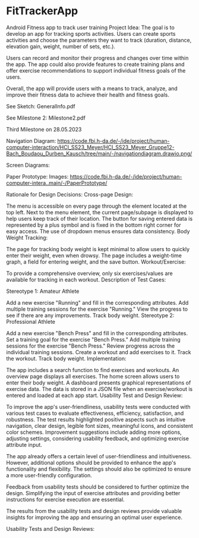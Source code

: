 # FitTrackerApp
Android Fitness app to track user training 
Project Idea:
The goal is to develop an app for tracking sports activities. Users can create sports activities and choose the parameters they want to track (duration, distance, elevation gain, weight, number of sets, etc.).

Users can record and monitor their progress and changes over time within the app. The app could also provide features to create training plans and offer exercise recommendations to support individual fitness goals of the users.

Overall, the app will provide users with a means to track, analyze, and improve their fitness data to achieve their health and fitness goals.

See Sketch:
GeneralInfo.pdf

See Milestone 2:
Milestone2.pdf

Third Milestone on 28.05.2023

Navigation Diagram:
https://code.fbi.h-da.de/-/ide/project/human-computer-interaction/HCI_SS23_Meyer/HCI_SS23_Meyer_Gruppe12-Bach_Boudaou_Durben_Kausch/tree/main/-/navigationdiagram.drawio.png/

Screen Diagrams:


Paper Prototype:
Images: https://code.fbi.h-da.de/-/ide/project/human-computer-intera..main/-/PaperPrototype/

Rationale for Design Decisions:
Cross-page Design:

The menu is accessible on every page through the element located at the top left.
Next to the menu element, the current page/subpage is displayed to help users keep track of their location.
The button for saving entered data is represented by a plus symbol and is fixed in the bottom right corner for easy access.
The use of dropdown menus ensures data consistency.
Body Weight Tracking:

The page for tracking body weight is kept minimal to allow users to quickly enter their weight, even when drowsy.
The page includes a weight-time graph, a field for entering weight, and the save button.
Workout/Exercise:

To provide a comprehensive overview, only six exercises/values are available for tracking in each workout.
Description of Test Cases:

Stereotype 1: Amateur Athlete

Add a new exercise "Running" and fill in the corresponding attributes.
Add multiple training sessions for the exercise "Running."
View the progress to see if there are any improvements.
Track body weight.
Stereotype 2: Professional Athlete

Add a new exercise "Bench Press" and fill in the corresponding attributes.
Set a training goal for the exercise "Bench Press."
Add multiple training sessions for the exercise "Bench Press."
Review progress across the individual training sessions.
Create a workout and add exercises to it.
Track the workout.
Track body weight.
Implementation:

The app includes a search function to find exercises and workouts.
An overview page displays all exercises.
The home screen allows users to enter their body weight.
A dashboard presents graphical representations of exercise data.
The data is stored in a JSON file when an exercise/workout is entered and loaded at each app start.
Usability Test and Design Review:

To improve the app's user-friendliness, usability tests were conducted with various test cases to evaluate effectiveness, efficiency, satisfaction, and robustness. The test results highlighted positive aspects such as intuitive navigation, clear design, legible font sizes, meaningful icons, and consistent color schemes. Improvement suggestions include adding more options, adjusting settings, considering usability feedback, and optimizing exercise attribute input.

The app already offers a certain level of user-friendliness and intuitiveness. However, additional options should be provided to enhance the app's functionality and flexibility. The settings should also be optimized to ensure a more user-friendly configuration.

Feedback from usability tests should be considered to further optimize the design. Simplifying the input of exercise attributes and providing better instructions for exercise execution are essential.

The results from the usability tests and design reviews provide valuable insights for improving the app and ensuring an optimal user experience.

Usability Tests and Design Reviews:

